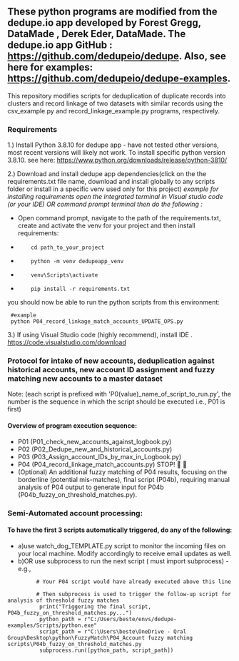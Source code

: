 ## These python programs are modified from the dedupe.io app developed by Forest Gregg, DataMade , Derek Eder, DataMade. The dedupe.io app GitHub : https://github.com/dedupeio/dedupe. Also, see here for examples: https://github.com/dedupeio/dedupe-examples.
This repository modifies scripts for deduplication of duplicate records into clusters and record linkage of two datasets with similar records using the csv_example.py and record_linkage_example.py programs, respectively.

### Requirements
1.) Install Python 3.8.10  for dedupe app - have not tested other versions, most recent versions will likely not work. To install specific python version 3.8.10. see here: https://www.python.org/downloads/release/python-3810/

2.) Download and install dedupe app dependencies(click on the the requirements.txt file name, download and install globally to any scripts folder or install in a specific venv used only for this project)
 *example for installing requirements open the integrated terminal in Visual studio code (or your IDE) OR command prompt terminal then do the following :*
-  Open command prompt, navigate to the path of the requirements.txt, create and activate the venv for your project and then install requirements:
-         cd path_to_your_project
-         python -m venv dedupeapp_venv
-         venv\Scripts\activate
-         pip install -r requirements.txt
you should now be able to run the python scripts from this environment: 
     
     #example
     python P04_record_linkage_match_accounts_UPDATE_OPS.py

  
3.) If using Visual Studio code (highly recommend), install IDE . https://code.visualstudio.com/download


### Protocol for intake of new accounts, deduplication against historical accounts, new account ID assignment and fuzzy matching new accounts to a master dataset
Note: (each script is prefixed with 'P0(value)_name_of_script_to_run.py', the number is the sequence in which the script should be executed i.e., P01 is first)

#### Overview of program execution sequence: 
- P01 (P01_check_new_accounts_against_logbook.py)
-  P02 (P02_Dedupe_new_and_historical_accounts.py)
-  P03 (P03_Assign_account_IDs_by_max_in_Logbook.py)
-  P04 (P04_record_linkage_match_accounts.py) STOP! :stop_sign: 	:eyes:
-  (Optional) An additional fuzzy matching of P04 results, focusing on the borderline (potential mis-matches), final script (P04b), requiring manual analysis of P04 output to generate input for P04b (P04b_fuzzy_on_threshold_matches.py). 


### Semi-Automated account processing: 
#### To have the first 3 scripts automatically triggered, do any of the following: 
- a)use watch_dog_TEMPLATE.py script to monitor the incoming files on your local machine. Modify accordingly to receive email updates as well.
- b)OR use subprocess to run the next script ( must import subprocess)
      - e.g.,
```
         # Your P04 script would have already executed above this line
         
         # Then subprocess is used to trigger the follow-up script for analysis of threshold fuzzy matches
          print("Triggering the final script,  P04b_fuzzy_on_threshold_matches.py...")
          python_path = r"C:/Users/beste/envs/dedupe-examples/Scripts/python.exe"
          script_path = r"C:\Users\beste\OneDrive - Qral Group\Desktop\python\FuzzyMatch\P04_Account fuzzy matching scripts\P04b_fuzzy_on_threshold_matches.py 
          subprocess.run([python_path, script_path]) 
